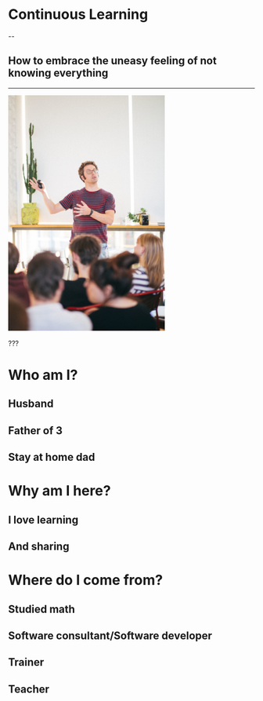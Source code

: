 # Continuous Learning

--

## How to embrace the uneasy feeling of not knowing everything

---

<img src="image/me.jpg" alt="Daan van Berkel" height="480px">

???

# Who am I?
## Husband
## Father of 3
## Stay at home dad
# Why am I here?
## I love learning
## And sharing
# Where do I come from?
## Studied math
## Software consultant/Software developer
## Trainer
## Teacher
